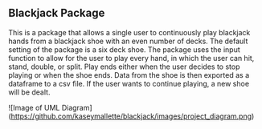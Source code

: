 ## Blackjack Package

This is a package that allows a single user to continuously play
blackjack hands from a blackjack shoe with an even number of decks.
The default setting of the package is a six deck shoe.
The package uses the input function to allow for the user to play
every hand, in which the user can hit, stand, double, or split.
Play ends either when the user decides to stop playing or when the shoe ends.
Data from the shoe is then exported as a dataframe to a csv file.
If the user wants to continue playing, a new shoe will be dealt.

![Image of UML Diagram]
(https://github.com/kaseymallette/blackjack/images/project_diagram.png)
